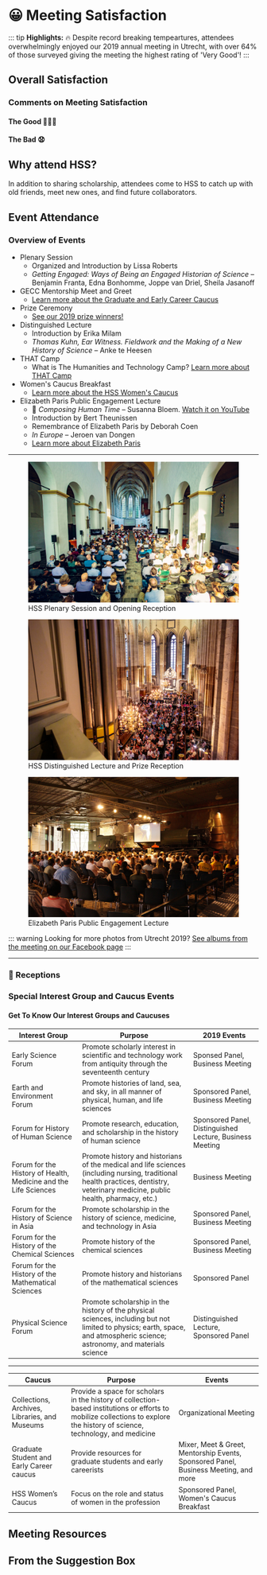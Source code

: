 # 😀 Meeting Satisfaction
::: tip
**Highlights:** 🔥 Despite record breaking tempeartures, attendees overwhelmingly enjoyed our 2019 annual meeting in Utrecht, with over 64% of those surveyed giving the meeting the highest rating of 'Very Good'!
:::

## Overall Satisfaction
<satisfactionOverall2019 class="graph"/>

### Comments on Meeting Satisfaction

#### The Good 👏👏👏 <Badge text="a select few" />

<div class="choice-quotes">
<div class="left">
<pullQuote title="The program was fantastic, and Utrecht was a wonderful venue. I really liked not being in a conference hotel."/>
<pullQuote title="how all participants banded together to beat the heat - very collegial, and an overall absence of heat-related short tempers; I attribute this to the excellent organization of the conference"/>
<pullQuote title="Just a great academic and social experience, with excellent research, good social opportunities (those evening receptions with plenaries really help), and a pleasant academic environment (despite the heat)"/>
<pullQuote title="The setting. Utrecht was beautiful. The university buildings were old and charming, and refreshing compared to the often corporate feel of the hotels the conference usually takes place in. I also thought it was really well-organised and the heatwave was dealt with well under the circumstances. ... There were other really nice touches, like the flavoured water being offered. I really enjoyed myself."/>
<pullQuote title="The feeling of camaraderie among colleagues, the space where the sessions were held, the awards ceremony, the Lectures. The city. The attention of the yellow shirts. My own participation."/>
<pullQuote title="The sessions and program throughout the days - the local administration in Utrecht was also fantastically nice and helpful."/>
</div><div class="right">
<pullQuote title="So many things! The relaxed atmosphere (maybe the heat had something to do with it?), learning more about European and other international work, the university setting, the great care taken by all to ensure that we would not have heatstroke!"/>
<pullQuote title="It was my first time at HSS and I enjoyed exchanging ideas with a different crowd! No one on my panel knew one another beforehand, and I think we will stay in touch."/>
<pullQuote title="The organization of the conference -- online and off -- was fantastic. I really appreciated the work to connect everybody, and the huge effort for accessibility. This made everything collegial and wonderful!"/>
<pullQuote title="Panels were great, organisation fantastic; most of all: NOT a conference hotel but embedded in a beautiful city which allowed for pleasant experiences beyond the conference. I would urgently plead to keep this model and refrain from the big box conference hotels where everybody is stuck (and which are so expensive!)"/>
<pullQuote title="University setting, phenomenal responsiveness of local organizers and
HSS staff in responding to unexpected heat wave, portable/throwable mics
in the rooms, being able to take notes on a desk rather than my lap,
excellent sessions, friendly people... honestly the whole meeting was a
delight personally and intellectually. Thank you!" />
<pullQuote title="This was my first HSS meeting, and, to be perfectly honest, it was perhaps
the best-organized conference I have ever had the pleasure to attend. My
only hope is that you continue this model -- and that it can be extended to
other conferences. I am really excited to attend my next HSS conference
based on my experience here, and I will be certain to recommend this
conference to my colleagues. Thank you for an exciting, invigorating, and
beautifully-collegial conference!" />
<pullQuote title="It was fabulously organised. I think the best conference I have ever
been to. The volunteers were happy, helpful and always impeccably
organised. The app was very clear and easy to use." />
</div>
</div>


#### The Bad 😧 <Badge text="all of it" />

<div class="choice-quotes">
<div class="left">
<pullQuote title="Academic quality low overall, but there were many exceptions"/>
<pullQuote title="Mostly the inhumane heat without AC! Also, the poor administrative arrangement is another drawback"/>
</div><div class="right">
<pullQuote title="Clearly the organizers could do nothing regarding the extreme weather but contingency plans could have been made. A non air conditioned venue is a problem (for comfort and concentration etc.) even at 85/90, which is not unheard of in Utrecht in July. In 100 it's dangerous. Future conferences must make every effort possible to include everybody, including those with health challenges. Where AC was unavailable, panels held in the afternoon probably should have been cancelled."/>
</div>
</div>

## Why attend HSS?
In addition to sharing scholarship, attendees come to HSS to catch up with old friends, meet new ones, and find future collaborators.

<reasonsToAttend2019 class="graph"/>

## Event Attendance

### Overview of Events
- Plenary Session
    - Organized and Introduction by Lissa Roberts
    - *Getting Engaged: Ways of Being an Engaged Historian of Science* &ndash; Benjamin Franta, Edna Bonhomme, Joppe van Driel, Sheila Jasanoff
- GECC Mentorship Meet and Greet
    - [Learn more about the Graduate and Early Career Caucus](https://hssgecc.wordpress.com/)
- Prize Ceremony
    - [See our 2019 prize winners!](/prizes)
- Distinguished Lecture
    - Introduction by Erika Milam
    - *Thomas Kuhn, Ear Witness. Fieldwork and the Making of a New History of Science* &ndash; Anke te Heesen
- THAT Camp
    - What is The Humanities and Technology Camp? [Learn more about THAT Camp](http://thatcamp.org/)
- Women's Caucus Breakfast
    - [Learn more about the HSS Women's Caucus](http://hsswc.weebly.com/)
- Elizabeth Paris Public Engagement Lecture
    - 🎹 *Composing Human Time* &ndash; Susanna Bloem. [Watch it on YouTube](https://youtu.be/D9J9yKNm1Kg)
    - Introduction by Bert Theunissen
    - Remembrance of Elizabeth Paris by Deborah Coen
    - *In Europe* &ndash; Jeroen van Dongen
    - [Learn more about Elizabeth Paris](https://hssonline.org/about-elizabeth-paris/)

<hr>

<figure class="figure">
<img alt="Janskerk, venue of the plenary sessions" src="./plenary.jpg">
<figcaption>HSS Plenary Session and Opening Reception</figcaption>
</figure>

<figure class="figure">
<img alt="Domkerk, venue of the distinguished lecture" src="./prize.jpg">
<figcaption>HSS Distinguished Lecture and Prize Reception</figcaption>
</figure>

<figure class="figure">
<img alt="Railway museum, venue of the Paris lecture" src="./paris.jpg">
<figcaption>Elizabeth Paris Public Engagement Lecture</figcaption>
</figure>

::: warning
Looking for more photos from Utrecht 2019? [See albums from the meeting on our Facebook page](https://facebook.com/historyofsciencesociety)
:::

<hr>

<eventsAttended2019 class="graph" />

### 🥂 Receptions

<receptionAttendance class="graph" />

<foodQuality class="graph" />

<foodQuantity class="graph" />

### Special Interest Group and Caucus Events

<specialEvents class="graph" />

#### Get To Know Our Interest Groups and Caucuses

| Interest Group | Purpose | 2019 Events |
| --- | --- | --- |
|Early Science Forum | Promote scholarly interest in scientific and technology work from antiquity through the seventeenth century | Sponsed Panel, Business Meeting |
|Earth and Environment Forum | Promote histories of land, sea, and sky, in all manner of physical, human, and life sciences | Sponsored Panel, Business Meeting |
|Forum for History of Human Science | Promote research, education, and scholarship in the history of human science | Sponsored Panel, Distinguished Lecture, Business Meeting |
|Forum for the History of Health, Medicine and the Life Sciences | Promote history and historians of the medical and life sciences (including nursing, traditional health practices, dentistry, veterinary medicine, public health, pharmacy, etc.) | Business Meeting |
|Forum for the History of Science in Asia | Promote scholarship in the history of science, medicine, and technology in Asia | Sponsored Panel, Business Meeting |
|Forum for the History of the Chemical Sciences | Promote history of the chemical sciences | Sponsored Panel, Business Meeting |
|Forum for the History of the Mathematical Sciences | Promote history and historians of the mathematical sciences | Sponsored Panel |
|Physical Science Forum | Promote scholarship in the history of the physical sciences, including but not limited to physics; earth, space, and atmospheric science; astronomy, and materials science | Distinguished Lecture, Sponsored Panel |

<hr>

| Caucus | Purpose | Events |
| --- | --- | --- |
| Collections, Archives, Libraries, and Museums <Badge text="proposed" type="warn"/> | Provide a space for scholars in the history of collection-based institutions or efforts to mobilize collections to explore the history of science, technology, and medicine | Organizational Meeting |
|Graduate Student and Early Career caucus | Provide resources for graduate students and early careerists | Mixer, Meet &amp; Greet, Mentorship Events, Sponsored Panel, Business Meeting, and more |
|HSS Women’s Caucus | Focus on the role and status of women in the profession | Sponsored Panel, Women's Caucus Breakfast |

## Meeting Resources

<useOfResources class="graph" />
<resourceEvaluation class="graph" />
<noAppUse class="graph" />


## From the Suggestion Box

<div class="choice-quotes">
<div class="left">
<pullQuote title="HSS has a major diversity problem: both ethnic and nationalistic. The
meeting is overwhelmingly attended by Europeans and North Americans.
This is partly because of the lack of financial support afforded to scholars
based in low income countries and partly due to the arduous and
extortionate process of applying for visas. I would strongly recommend
providing financial support for visa costs and subsidising travel from
low-middle income countries irrespective of career status." />
<pullQuote title="The Flashtalks session actually worked really well, despite my initial
skepticism. Perhaps there could be more than one to bring even more
junior scholars into the conference." />
<pullQuote title="Sessions with overlapping topics seem to often be scheduled against
eachother. I know scheduling must be difficult, and some conflicts are
inevitable, but it seems like there must be a better way!" />
</div><div class="right">
<pullQuote title="It is better to cancel events than 'plough ahead' in dangerous conditions.
HSS must ensure the safety of all attendees. Perhaps events in late
afternoon should have been held remotely. HSS must now clarify its policy
on the health and safety of conference attendees.
Sadly, there will always be those who advertise their commitment through
stoic calls to 'keep calm etc. etc.' -- that won't do. This isn't Iron Man. Such
attitudes, if implicitly accepted as the policy of HSS, become a form of
discrimination against those unable to attend in extreme conditions.
It's now time for an official statement from HSS on precisely what its health
and safety policy is." />
<pullQuote title="Perhaps have it at 2 or 3 locations at once, on different continents, so that
less people have to fly. I think with technology, it can still feel like one
conference. E.g. if a keynote is in North America, than people in Europe
and Asia (for example) can listen via Skype, but still in a big hall together. I
have positive experiences with this at another conference.
The call for papers could have been a bit earlier, especially since the
deadline was shortly after the holidays. For me, trying to organize a panel
and not having a big network yet as a PhD-student, it was a bit stressful,
(though not impossible as we did manage to get together the panel just in
time)." />
<pullQuote title="A plan of the meeting rooms in the PdF/programme would have saved
some confusions and late arrivals.
A longer CFP window to enable session-wrangling (I regretted not
arranging a session, as my session was very miscellaneous)." />
<pullQuote title="Diversity continues to be a key challenge for HSS. It would be a huge
benefit to think of ways of engaging more graduate students and emerging
scholars from non-European backgrounds into the meeting. Special
outreach, travel funding, and/or a dedicated prize may be ways of
approaching this." />
<pullQuote title="Offer /do even more to encourage non traditional formats and sessions on
newer topics/questions that can be approached in a variety of ways
particular to historians of science e.g. climate change, decolonization,
migrant crisis, reckoning with gender dynamics etc" />
<pullQuote title="Keep doing name badges without institutional affiliation -- it was a great
way to cut down on the social weirdness regarding rank/affiliation, it gave
everyone a nice conversation opener about where they're currently based,
and made it easier for independent and early career researchers to work
out how to list their affiliations. Great move, keep doing it." />
<pullQuote title="Diversity within the discipline still seems to be a fundamental issue. It
remains extremely noticeable that so few BME researchers are involved. It
was good to see a discussion group on LGBTQ+ issues in HSTM, but this
was not a full panel and happened at lunchtime, giving a prevailing feeling
that queer dimensions of the field are still considered peripheral or
unimportant. It would be good to see HSS tackle some of these issues
more boldly at the nest meeting." />
<pullQuote title="[...] It's all
very well saying we want to engage more with history of science
scholarship from the global south, but if we don't then go to those talks and
actually do the engaging, it's really not great. There's not one easy solution
to this, but I wanted to raise it explicitly." />
<pullQuote title="There is a real inequity between organised sessions and those put together
by the organisers from submitted papers. With a few exceptions, the latter
were poorly attended. It is very demoralising to give a paper to four people.
It is also a waste of scholarly resources, and creates a two-tier system.
Please could HSS think about how to value non-organised sessions. For
example, we talked in the chemistry group about publicising chemistry
papers even in non-organised sessions; it might also be worth HSS
nominating rapporteurs to go to non-organised sessions so that the Society
is making sure that people's work is heard by senior colleagues." />
<pullQuote title="There is a real inequity between organised sessions and those put together
by the organisers from submitted papers. With a few exceptions, the latter
were poorly attended. It is very demoralising to give a paper to four people.
It is also a waste of scholarly resources, and creates a two-tier system.
Please could HSS think about how to value non-organised sessions. For
example, we talked in the chemistry group about publicising chemistry
papers even in non-organised sessions; it might also be worth HSS
nominating rapporteurs to go to non-organised sessions so that the Society
is making sure that people's work is heard by senior colleagues." />
<pullQuote title="The registration pack in its current form is hardly worth the trouble--it would
be helpful for everyone to be given a printed map showing all the room
locations, and another map showing any 'external' sites. Also offer small
academic societies/interest groups a chance to include brochures/materials
at minimal or no cost." />
<pullQuote title="- provide a simple (paid) lunch, to facilitate meeting colleagues in an
informal setting
- provide a bit more time for breaks, for the same reason
- don't hold the (wonderful) graduate student book giveaway only 5 minutes
after the official end of the last session, when several sessions were still
ongoing
- the meeting app is extremely useful, but still has a few programming
flukes that make it more cumbersome to use than necessary" />
<pullQuote title="I found the website with the program schedule rather frustrating
this year-while it was great for searching for particular sessions, I had a
really difficult time trying to get any kind of overview of the conference
(again, maybe this was actually possible & I just couldn't figure out how, or
maybe it actually was indeed difficult...). So, making this aspect of the
conference more user-friendly, as it's been in the past, would be very
helpful." />
<pullQuote title="-Limit sessions to 1.5 hours (2 hours was too long)
-Provide more than a 30-minute gap between the end of the last session
and start of the evening events
-Accept more pedagogical session proposals
-Encourage senior members to be friendlier to junior attendees (HSS still
has a bad reputation in this regard)" />
</div>
</div>


<style lang="stylus">

</style>